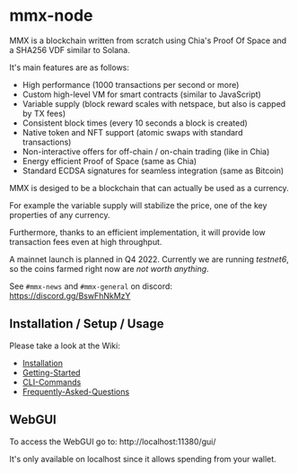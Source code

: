 # mmx-node

MMX is a blockchain written from scratch using Chia's Proof Of Space and a SHA256 VDF similar to Solana.

It's main features are as follows:
- High performance (1000 transactions per second or more)
- Custom high-level VM for smart contracts (similar to JavaScript)
- Variable supply (block reward scales with netspace, but also is capped by TX fees)
- Consistent block times (every 10 seconds a block is created)
- Native token and NFT support (atomic swaps with standard transactions)
- Non-interactive offers for off-chain / on-chain trading (like in Chia)
- Energy efficient Proof of Space (same as Chia)
- Standard ECDSA signatures for seamless integration (same as Bitcoin)

MMX is desiged to be a blockchain that can actually be used as a currency.

For example the variable supply will stabilize the price, one of the key properties of any currency.

Furthermore, thanks to an efficient implementation, it will provide low transaction fees even at high throughput.

A mainnet launch is planned in Q4 2022.
Currently we are running _testnet6_, so the coins farmed right now are _not worth anything_.

See `#mmx-news` and `#mmx-general` on discord: https://discord.gg/BswFhNkMzY

## Installation / Setup / Usage

Please take a look at the Wiki:

- [Installation](https://github.com/madMAx43v3r/mmx-node/wiki/Installation)
- [Getting-Started](https://github.com/madMAx43v3r/mmx-node/wiki/Getting-Started)
- [CLI-Commands](https://github.com/madMAx43v3r/mmx-node/wiki/CLI-Commands)
- [Frequently-Asked-Questions](https://github.com/madMAx43v3r/mmx-node/wiki/Frequently-Asked-Questions)

## WebGUI

To access the WebGUI go to: http://localhost:11380/gui/

It's only available on localhost since it allows spending from your wallet.
